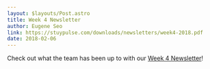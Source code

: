 ```yaml
---
layout: $layouts/Post.astro
title: Week 4 Newsletter
author: Eugene Seo
link: https://stuypulse.com/downloads/newsletters/week4-2018.pdf
date: 2018-02-06
---
```

Check out what the team has been up to with our [Week 4 Newsletter](/downloads/newsletters/week4-2018.pdf)!
